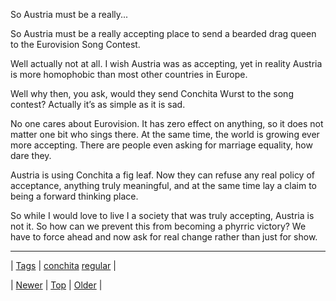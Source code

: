 <!--
title: So Austria must be a really accepting place to send a bearded drag queen to the Eurovision Song Contest. Well actually not at all. I wish Austria was as accepting, yet in reality Austria is more homophobic than most other countries in Europe. Well why then, you ask, would they send Conchita Wurst to the song contest? Actually it&rsquo;s as simple as it is sad. No one cares about Eurovision. It has zero effect on anything, so it does not matter one bit who sings there. At the same time, the world is growing ever more accepting. There are people even asking for marriage equality, how dare they. Austria is using Conchita a fig leaf. Now they can refuse any real policy of acceptance, anything truly meaningful, and at the same time lay a claim to being a forward thinking place. So while I would love to live I a society that was truly accepting, Austria is not it. So how can we prevent this from becoming a phyrric victory? We have to force ahead and now ask for real change rather than just for show.
date: 2020-06-28T15:27:00.286Z
tags: conchita, regular
-->


So Austria must be a really...

<p>So Austria must be a really accepting place to send a bearded drag queen to the Eurovision Song Contest.</p>

<p>Well actually not at all. I wish Austria was as accepting, yet in reality Austria is more homophobic than most other countries in Europe.</p>

<p>Well why then, you ask, would they send Conchita Wurst to the song contest? Actually it&rsquo;s as simple as it is sad.</p>

<p>No one cares about Eurovision. It has zero effect on anything, so it does not matter one bit who sings there. At the same time, the world is growing ever more accepting. There are people even asking for marriage equality, how dare they.</p>

<p>Austria is using Conchita a fig leaf. Now they can refuse any real policy of acceptance, anything truly meaningful, and at the same time lay a claim to being a forward thinking place.</p>

<p>So while I would love to live I a society that was truly accepting, Austria is not it. So how can we prevent this from becoming a phyrric victory? We have to force ahead and now ask for real change rather than just for show.</p>

<!--BOTTOM-POST-NAVIGATION-->
---

| [Tags](tags.md) | [conchita](tag-conchita.md) [regular](tag-regular.md) |

| [Newer](85408932555.md) | [Top](index.md) | [Older](85414276209.md) |